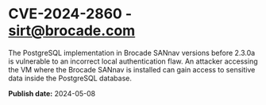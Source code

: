 # CVE-2024-2860 - sirt@brocade.com

The PostgreSQL implementation in Brocade SANnav versions before 2.3.0a is vulnerable to an incorrect local authentication flaw. An attacker accessing the VM where the Brocade SANnav is installed can gain access to sensitive data inside the PostgreSQL database.
 

**Publish date:** 2024-05-08
